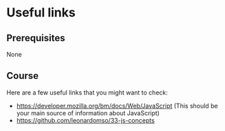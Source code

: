 # Useful links

## Prerequisites

None

## Course

Here are a few useful links that you might want to check:

- https://developer.mozilla.org/bm/docs/Web/JavaScript (This should be your main source of information about JavaScript)
- https://github.com/leonardomso/33-js-concepts
